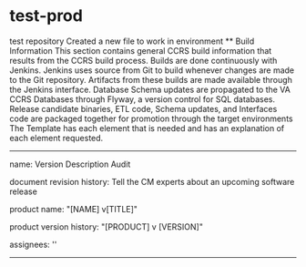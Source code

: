# test-prod
test repository
Created a new file to work in environment
**
Build Information 
This section contains general CCRS build information that results from the CCRS build process. Builds are done continuously with Jenkins. Jenkins uses source from Git to build whenever changes are made to the Git repository. Artifacts from these builds are made available through the Jenkins interface. Database Schema updates are propagated to the VA CCRS Databases through Flyway, a version control for SQL databases. Release candidate binaries, ETL code, Schema updates, and Interfaces code are packaged together for promotion through the target environments
The Template has each element that is needed and has an explanation of each element requested.

---

name: Version Description Audit

document revision history: Tell the CM experts about an upcoming software release

product name: "[NAME] v[TITLE]"

product version history: "[PRODUCT] v [VERSION]"

assignees: ''



---
 
